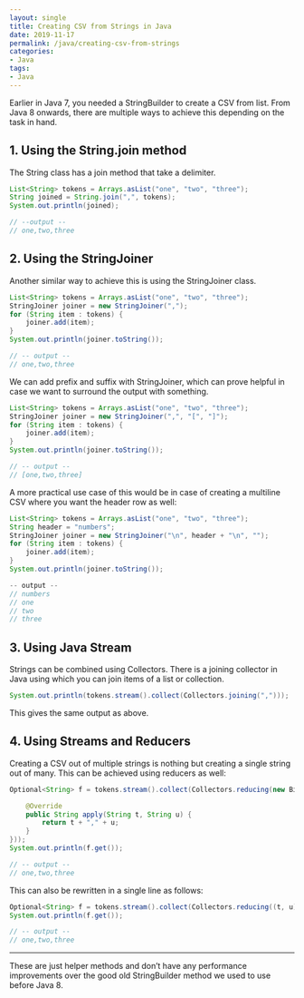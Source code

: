 ```yaml
---
layout: single
title: Creating CSV from Strings in Java
date: 2019-11-17
permalink: /java/creating-csv-from-strings
categories:
- Java
tags:
- Java
---
```



Earlier in Java 7, you needed a StringBuilder to create a CSV from list. From Java 8 onwards, there are multiple ways to achieve this depending on the task in hand.
## 1. Using the String.join method

The String class has a join method that take a delimiter.

```java
List<String> tokens = Arrays.asList("one", "two", "three");
String joined = String.join(",", tokens);
System.out.println(joined);

// --output --
// one,two,three
```

## 2. Using the StringJoiner

Another similar way to achieve this is using the StringJoiner class.

```java
List<String> tokens = Arrays.asList("one", "two", "three");
StringJoiner joiner = new StringJoiner(",");
for (String item : tokens) {
	joiner.add(item);
}
System.out.println(joiner.toString());

// -- output --
// one,two,three
```

We can add prefix and suffix with StringJoiner, which can prove helpful in case we want to surround the output with something.

```java
List<String> tokens = Arrays.asList("one", "two", "three");
StringJoiner joiner = new StringJoiner(",", "[", "]");
for (String item : tokens) {
	joiner.add(item);
}
System.out.println(joiner.toString());

// -- output --
// [one,two,three]
```

A more practical use case of this would be in case of creating a multiline CSV where you want the header row as well:

```java
List<String> tokens = Arrays.asList("one", "two", "three");
String header = "numbers";
StringJoiner joiner = new StringJoiner("\n", header + "\n", "");
for (String item : tokens) {
	joiner.add(item);
}
System.out.println(joiner.toString());

-- output --
// numbers
// one
// two
// three
```

## 3. Using Java Stream

Strings can be combined using Collectors. There is a joining collector in Java using which you can join items of a list or collection.

```java
System.out.println(tokens.stream().collect(Collectors.joining(",")));
```

This gives the same output as above.

## 4. Using Streams and Reducers

Creating a CSV out of multiple strings is nothing but creating a single string out of many. This can be achieved using reducers as well:

```java
Optional<String> f = tokens.stream().collect(Collectors.reducing(new BinaryOperator<String>() {

	@Override
	public String apply(String t, String u) {
		return t + "," + u;
	}
}));
System.out.println(f.get());

// -- output --
// one,two,three
```

This can also be rewritten in a single line as follows:

```java
Optional<String> f = tokens.stream().collect(Collectors.reducing((t, u) -> t + "," + u));
System.out.println(f.get());

// -- output --
// one,two,three
```

---
These are just helper methods and don’t have any performance improvements over the good old StringBuilder method we used to use before Java 8.

 
